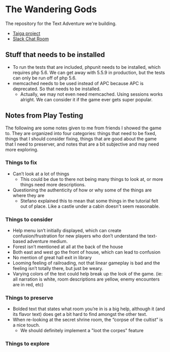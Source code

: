 # The Wandering Gods

The repository for the Text Adventure we're building.

* [Taiga project](https://tree.taiga.io/project/cincospenguinos-rll_textadventure/backlog)
* [Slack Chat Room](https://rlltext.slack.com/messages/general/)

## Stuff that needs to be installed

* To run the tests that are included, phpunit needs to be installed, which requires php 5.6. We can get away with
5.5.9 in production, but the tests can only be run off of php 5.6.
* memcached needs to be used instead of APC because APC is deprecated. So that needs to be installed.
    * Actually, we may not even need memcached. Using sessions works alright. We can consider it if the game ever gets super popular.

## Notes from Play Testing

The following are some notes given to me from friends I showed the game to. They are organized into four categories: things that
need to be fixed, things that I should consider fixing, things that are good about the game that I need to preserver, and
notes that are a bit subjective and may need more exploring.

### Things to fix

* Can’t look at a lot of things
    * This could be due to there not being many things to look at, or more things need more descriptions.
* Questioning the authenticity of how or why some of the things are where they are
    * Stefano explained this to mean that some things in the tutorial felt out of place. Like a castle under a cabin doesn't seem reasonable.

### Things to consider

* Help menu isn’t initially displayed, which can create confusion/frustration for new players who don’t understand the text-based adventure medium.
* Forest isn’t mentioned at all at the back of the house
* Both east and west go the front of house, which can lead to confusion
* No mention of great hall exit in library
* Looming feeling of railroading, not that linear gameplay is bad and the feeling isn’t totally there, but just be weary. 
* Varying colors of the text could help break up the look of the game. (ie: all narration is white, room descriptions are yellow, enemy encounters are in red, etc)


### Things to preserve

* Bolded text that states what room you’re in is a big help, although it (and its flavor text) does get a bit hard to find amongst the other text.
* When re-looking at the secret shrine room, the “corpse of the cultist” is a nice touch.
    * We should definitely implement a "loot the corpes" feature

### Things to explore